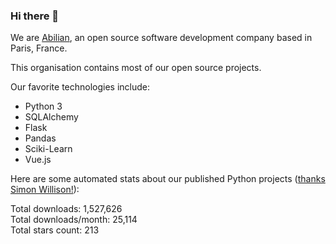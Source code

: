 ### Hi there 👋

We are [Abilian](https://abilian.com/), an open source software development company based in Paris, France.

This organisation contains most of our open source projects.

Our favorite technologies include:

- Python 3
- SQLAlchemy
- Flask
- Pandas
- Sciki-Learn
- Vue.js

Here are some automated stats about our published Python projects
([thanks Simon Willison!][sw-post]):

<!--marker-->
Total downloads: 1,527,626<br>
Total downloads/month: 25,114<br>
Total stars count: 213
<!--end-->

[sw-post]: https://simonwillison.net/2020/Jul/10/self-updating-profile-readme/